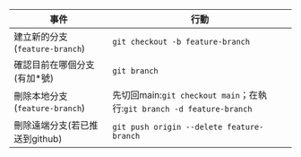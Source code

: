 |事件|行動|
|--|--|
|建立新的分支(`feature-branch`)|`git checkout -b feature-branch`|
|確認目前在哪個分支(有加*號)|`git branch`|
|刪除本地分支(`feature-branch`)|先切回main:`git checkout main`；在執行:`git branch -d feature-branch`|
|刪除遠端分支(若已推送到github)| `git push origin --delete feature-branch`|

